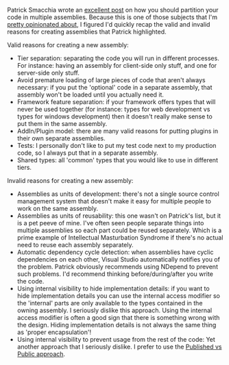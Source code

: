 Patrick Smacchia wrote an <a href="http://codebetter.com/blogs/patricksmacchia/archive/2008/12/08/advices-on-partitioning-code-through-net-assemblies.aspx">excellent post</a> on how you should partition your code in multiple assemblies.  Because this is one of those subjects that I'm <a href="/blog/2008/07/many-projects-dont-lead-to-a-good-solution/">pretty opinionated about</a>, I figured I'd quickly recap the valid and invalid reasons for creating assemblies that Patrick highlighted.

Valid reasons for creating a new assembly:

- Tier separation: separating the code you will run in different processes.  For instance: having an assembly for client-side only stuff, and one for server-side only stuff.
- Avoid premature loading of large pieces of code that aren't always necessary: if you put the 'optional' code in a separate assembly, that assembly won't be loaded until you actually need it.
- Framework feature separation: if your framework offers types that will never be used together (for instance: types for web development vs types for windows development) then it doesn't really make sense to put them in the same assembly.
- AddIn/Plugin model: there are many valid reasons for putting plugins in their own separate assemblies.
- Tests: I personally don't like to put my test code next to my production code, so I always put that in a separate assembly.
- Shared types: all 'common' types that you would like to use in different tiers.

Invalid reasons for creating a new assembly:

- Assemblies as units of development: there's not a single source control management system that doesn't make it easy for multiple people to work on the same assembly.
- Assemblies as units of reusability: this one wasn't on Patrick's list, but it is a pet peeve of mine.  I've often seen people separate things into multiple assemblies so each part could be reused separately.  Which is a prime example of Intellectual Masturbation Syndrome if there's no actual need to reuse each assembly separately.
- Automatic dependency cycle detection: when assemblies have cyclic dependencies on each other, Visual Studio automatically notifies you of the problem.  Patrick obviously recommends using NDepend to prevent such problems.  I'd recommend thinking before/during/after you write the code.
- Using internal visibility to hide implementation details: if you want to hide implementation details you can use the internal access modifier so the 'internal' parts are only available to the types contained in the owning assembly.  I seriously dislike this approach.  Using the internal access modifier is often a good sign that there is something wrong with the design.  Hiding implementation details is not always the same thing as 'proper encapsulation'!
- Using internal visibility to prevent usage from the rest of the code: Yet another approach that I seriously dislike.  I prefer to use the <a href="http://ayende.com/Blog/archive/2008/06/25/Public-vs.-Published.aspx">Published vs Public approach</a>.
